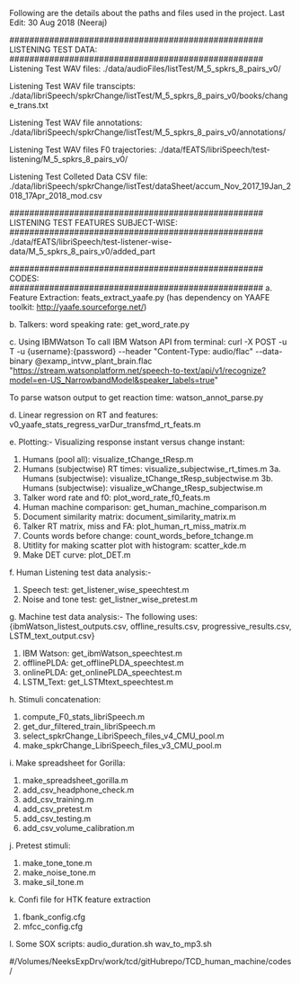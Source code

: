 
Following are the details about the paths and files used in the project.
Last Edit: 30 Aug 2018 (Neeraj)

###################################################
LISTENING TEST DATA:
###################################################
Listening Test WAV files: 
./data/audioFiles/listTest/M_5_spkrs_8_pairs_v0/

Listening Test WAV file transcipts:
./data/libriSpeech/spkrChange/listTest/M_5_spkrs_8_pairs_v0/books/change_trans.txt

Listening Test WAV file annotations:
./data/libriSpeech/spkrChange/listTest/M_5_spkrs_8_pairs_v0/annotations/

Listening Test WAV files F0 trajectories:
./data/fEATS/libriSpeech/test-listening/M_5_spkrs_8_pairs_v0/

Listening Test Colleted Data CSV file:
./data/libriSpeech/spkrChange/listTest/dataSheet/accum_Nov_2017_19Jan_2018_17Apr_2018_mod.csv

###################################################
LISTENING TEST FEATURES SUBJECT-WISE:
###################################################
./data/fEATS/libriSpeech/test-listener-wise-data/M_5_spkrs_8_pairs_v0/added_part

###################################################
CODES:
###################################################
a. Feature Extraction:
feats_extract_yaafe.py
(has dependency on YAAFE toolkit: http://yaafe.sourceforge.net/)

b. Talkers:
word speaking rate: get_word_rate.py

c. Using IBMWatson
To call IBM Watson API from terminal:
curl -X POST -u T -u {username}:{password} --header "Content-Type: audio/flac" --data-binary @examp_intvw_plant_brain.flac  "https://stream.watsonplatform.net/speech-to-text/api/v1/recognize?model=en-US_NarrowbandModel&speaker_labels=true"

To parse watson output to get reaction time:
watson_annot_parse.py


d. Linear regression on RT and features:
v0_yaafe_stats_regress_varDur_transfmd_rt_feats.m


e. Plotting:-
Visualizing response instant versus change instant:
1. Humans (pool all): visualize_tChange_tResp.m
2. Humans (subjectwise) RT times: visualize_subjectwise_rt_times.m
3a. Humans (subjectwise): visualize_tChange_tResp_subjectwise.m
3b. Humans (subjectwise): visualize_wChange_tResp_subjectwise.m
4. Talker word rate and f0: plot_word_rate_f0_feats.m
4. Human machine comparison: get_human_machine_comparison.m
5. Document similarity matrix: document_similarity_matrix.m
6. Talker RT matrix, miss and FA: plot_human_rt_miss_matrix.m
7. Counts words before change: count_words_before_tchange.m
8. Utitlity for making scatter plot with histogram: scatter_kde.m
9. Make DET curve: plot_DET.m

f. Human Listening test data analysis:-
1. Speech test: get_listener_wise_speechtest.m
2. Noise and tone test: get_listner_wise_pretest.m


g. Machine test data analysis:-
The following uses: {ibmWatson_listest_outputs.csv, offline_results.csv, progressive_results.csv, LSTM_text_output.csv}
1. IBM Watson: get_ibmWatson_speechtest.m 
2. offlinePLDA: get_offlinePLDA_speechtest.m
3. onlinePLDA: get_onlinePLDA_speechtest.m
4. LSTM_Text: get_LSTMtext_speechtest.m


h. Stimuli concatenation:
1. compute_F0_stats_libriSpeech.m
2. get_dur_filtered_train_libriSpeech.m
3. select_spkrChange_LibriSpeech_files_v4_CMU_pool.m
4. make_spkrChange_LibriSpeech_files_v3_CMU_pool.m


i. Make spreadsheet for Gorilla:
1. make_spreadsheet_gorilla.m
2. add_csv_headphone_check.m
3. add_csv_training.m
4. add_csv_pretest.m
5. add_csv_testing.m
6. add_csv_volume_calibration.m

j. Pretest stimuli:
1. make_tone_tone.m
2. make_noise_tone.m
3. make_sil_tone.m

k. Confi file for HTK feature extraction
1. fbank_config.cfg
2. mfcc_config.cfg

l. Some SOX scripts:
audio_duration.sh
wav_to_mp3.sh

#/Volumes/NeeksExpDrv/work/tcd/gitHubrepo/TCD_human_machine/codes/

